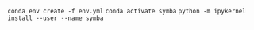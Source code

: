 `conda env create -f env.yml`
`conda activate symba`
`python -m ipykernel install --user --name symba`
